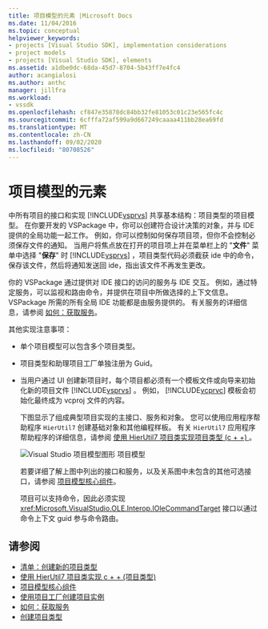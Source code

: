 ```yaml
---
title: 项目模型的元素 |Microsoft Docs
ms.date: 11/04/2016
ms.topic: conceptual
helpviewer_keywords:
- projects [Visual Studio SDK], implementation considerations
- project models
- projects [Visual Studio SDK], elements
ms.assetid: a1dbe0dc-68da-45d7-8704-5b43ff7e4fc4
author: acangialosi
ms.author: anthc
manager: jillfra
ms.workload:
- vssdk
ms.openlocfilehash: cf847e35878dc84bb32fe81053c01c23e565fc4c
ms.sourcegitcommit: 6cfffa72af599a9d667249caaaa411bb28ea69fd
ms.translationtype: MT
ms.contentlocale: zh-CN
ms.lasthandoff: 09/02/2020
ms.locfileid: "80708526"
---
```

# <a name="elements-of-a-project-model"></a>项目模型的元素
中所有项目的接口和实现 [!INCLUDE[vsprvs](../../code-quality/includes/vsprvs_md.md)] 共享基本结构：项目类型的项目模型。 在你要开发的 VSPackage 中，你可以创建符合设计决策的对象，并与 IDE 提供的全局功能一起工作。 例如，你可以控制如何保存项目项，但你不会控制必须保存文件的通知。 当用户将焦点放在打开的项目项上并在菜单栏上的 "**文件**" 菜单中选择 "**保存**" 时 [!INCLUDE[vsprvs](../../code-quality/includes/vsprvs_md.md)] ，项目类型代码必须截获 ide 中的命令，保存该文件，然后将通知发送回 ide，指出该文件不再发生更改。

 你的 VSPackage 通过提供对 IDE 接口的访问的服务与 IDE 交互。 例如，通过特定服务，可以监视和路由命令，并提供在项目中所做选择的上下文信息。 VSPackage 所需的所有全局 IDE 功能都是由服务提供的。 有关服务的详细信息，请参阅 [如何：获取服务](../../extensibility/how-to-get-a-service.md)。

 其他实现注意事项：

- 单个项目模型可以包含多个项目类型。

- 项目类型和助理项目工厂单独注册为 Guid。

- 当用户通过 UI 创建新项目时，每个项目都必须有一个模板文件或向导来初始化新的项目文件 [!INCLUDE[vsprvs](../../code-quality/includes/vsprvs_md.md)] 。 例如， [!INCLUDE[vcprvc](../../code-quality/includes/vcprvc_md.md)] 模板会初始化最终成为 vcproj 文件的内容。

  下图显示了组成典型项目实现的主接口、服务和对象。 您可以使用应用程序帮助程序 `HierUtil7` 创建基础对象和其他编程样板。 有关 `HierUtil7` 应用程序帮助程序的详细信息，请参阅 [使用 HierUtil7 项目类实现项目类型 (c + +) ](https://msdn.microsoft.com/library/a5c16a09-94a2-46ef-87b5-35b815e2f346)。

  ![Visual Studio 项目模型图形](../../extensibility/internals/media/vsprojectmodel.gif "vsProjectModel") 项目模型

  若要详细了解上图中列出的接口和服务，以及关系图中未包含的其他可选接口，请参阅 [项目模型核心组件](../../extensibility/internals/project-model-core-components.md)。

  项目可以支持命令，因此必须实现 <xref:Microsoft.VisualStudio.OLE.Interop.IOleCommandTarget> 接口以通过命令上下文 guid 参与命令路由。

## <a name="see-also"></a>请参阅
- [清单：创建新的项目类型](../../extensibility/internals/checklist-creating-new-project-types.md)
- [使用 HierUtil7 项目类实现 c + + (项目类型) ](https://msdn.microsoft.com/library/a5c16a09-94a2-46ef-87b5-35b815e2f346)
- [项目模型核心组件](../../extensibility/internals/project-model-core-components.md)
- [使用项目工厂创建项目实例](../../extensibility/internals/creating-project-instances-by-using-project-factories.md)
- [如何：获取服务](../../extensibility/how-to-get-a-service.md)
- [创建项目类型](../../extensibility/internals/creating-project-types.md)
